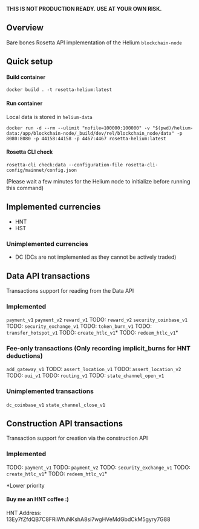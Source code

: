 **THIS IS NOT PRODUCTION READY. USE AT YOUR OWN RISK.**

## Overview
Bare bones Rosetta API implementation of the Helium `blockchain-node`

## Quick setup

#### Build container
```text
docker build . -t rosetta-helium:latest
```

#### Run container
Local data is stored in `helium-data`
```text
docker run -d --rm --ulimit "nofile=100000:100000" -v "$(pwd)/helium-data:/app/blockchain-node/_build/dev/rel/blockchain_node/data" -p 8080:8080 -p 44158:44158 -p 4467:4467 rosetta-helium:latest
```

#### Rosetta CLI check
```text
rosetta-cli check:data --configuration-file rosetta-cli-config/mainnet/config.json
```
(Please wait a few minutes for the Helium node to initialize before running this command)

## Implemented currencies
- HNT
- HST

### Unimplemented currencies
- DC (DCs are not implemented as they cannot be actively traded)

## Data API transactions
Transactions support for reading from the Data API

### Implemented
`payment_v1`
`payment_v2`
`reward_v1`
TODO: `reward_v2`
`security_coinbase_v1`
TODO: `security_exchange_v1`
TODO: `token_burn_v1`
TODO: `transfer_hotspot_v1`
TODO: `create_htlc_v1`*
TODO: `redeem_htlc_v1`*

### Fee-only transactions (Only recording implicit_burns for HNT deductions)
`add_gateway_v1`
TODO: `assert_location_v1`
TODO: `assert_location_v2`
TODO: `oui_v1`
TODO: `routing_v1`
TODO: `state_channel_open_v1`

### Unimplemented transactions
`dc_coinbase_v1`
`state_channel_close_v1`

## Construction API transactions
Transaction support for creation via the construction API

### Implemented
TODO: `payment_v1`
TODO: `payment_v2`
TODO: `security_exchange_v1`
TODO: `create_htlc_v1`*
TODO: `redeem_htlc_v1`*

*Lower priority 

#### Buy me an HNT coffee :)
HNT Address: 13Ey7fZfdQB7C8FRiWfuNKshA8si7wgHVeMdGbdCkM5gyry7G88
